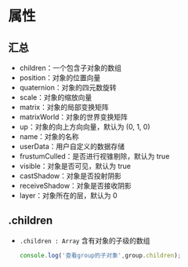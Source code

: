 # 属性

## 汇总

+ children：一个包含子对象的数组
+ position：对象的位置向量
+ quaternion：对象的四元数旋转
+ scale：对象的缩放向量
+ matrix：对象的局部变换矩阵
+ matrixWorld：对象的世界变换矩阵
+ up：对象的向上方向向量，默认为 (0, 1, 0)
+ name：对象的名称
+ userData：用户自定义的数据存储
+ frustumCulled：是否进行视锥剔除，默认为 true
+ visible：对象是否可见，默认为 true
+ castShadow：对象是否投射阴影
+ receiveShadow：对象是否接收阴影
+ layer：对象所在的层，默认为 0

## .children

+ `.children : Array` 含有对象的子级的数组

  ```js
  console.log('查看group的子对象',group.children);
  ```
